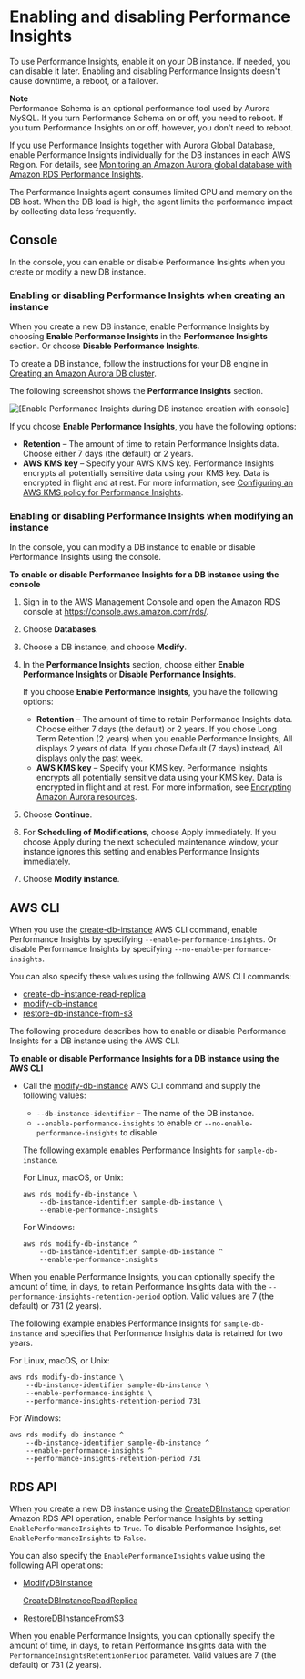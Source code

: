 # Enabling and disabling Performance Insights<a name="USER_PerfInsights.Enabling"></a>

To use Performance Insights, enable it on your DB instance\. If needed, you can disable it later\. Enabling and disabling Performance Insights doesn't cause downtime, a reboot, or a failover\.

**Note**  
Performance Schema is an optional performance tool used by Aurora MySQL\. If you turn Performance Schema on or off, you need to reboot\. If you turn Performance Insights on or off, however, you don't need to reboot\.

If you use Performance Insights together with Aurora Global Database, enable Performance Insights individually for the DB instances in each AWS Region\. For details, see [Monitoring an Amazon Aurora global database with Amazon RDS Performance Insights](aurora-global-database-monitoring.md#aurora-global-database-pi)\. 

The Performance Insights agent consumes limited CPU and memory on the DB host\. When the DB load is high, the agent limits the performance impact by collecting data less frequently\.



## Console<a name="USER_PerfInsights.Enabling.Console"></a>

In the console, you can enable or disable Performance Insights when you create or modify a new DB instance\.

### Enabling or disabling Performance Insights when creating an instance<a name="USER_PerfInsights.Console.Creating"></a>

When you create a new DB instance, enable Performance Insights by choosing **Enable Performance Insights** in the **Performance Insights** section\. Or choose **Disable Performance Insights**\.

To create a DB instance, follow the instructions for your DB engine in [Creating an Amazon Aurora DB cluster](Aurora.CreateInstance.md)\.

The following screenshot shows the **Performance Insights** section\.

![\[Enable Performance Insights during DB instance creation with console\]](http://docs.aws.amazon.com/AmazonRDS/latest/AuroraUserGuide/./images/perf_insights_enabling.png)

If you choose **Enable Performance Insights**, you have the following options:
+ **Retention** – The amount of time to retain Performance Insights data\. Choose either 7 days \(the default\) or 2 years\.
+ **AWS KMS key** – Specify your AWS KMS key\. Performance Insights encrypts all potentially sensitive data using your KMS key\. Data is encrypted in flight and at rest\. For more information, see [Configuring an AWS KMS policy for Performance Insights](USER_PerfInsights.access-control.md#USER_PerfInsights.access-control.cmk-policy)\.

### Enabling or disabling Performance Insights when modifying an instance<a name="USER_PerfInsights.Enabling.Console.Modifying"></a>

In the console, you can modify a DB instance to enable or disable Performance Insights using the console\.

**To enable or disable Performance Insights for a DB instance using the console**

1. Sign in to the AWS Management Console and open the Amazon RDS console at [https://console\.aws\.amazon\.com/rds/](https://console.aws.amazon.com/rds/)\.

1. Choose **Databases**\.

1. Choose a DB instance, and choose **Modify**\.

1. In the **Performance Insights** section, choose either **Enable Performance Insights** or **Disable Performance Insights**\.

   If you choose **Enable Performance Insights**, you have the following options:
   + **Retention** – The amount of time to retain Performance Insights data\. Choose either 7 days \(the default\) or 2 years\. If you chose Long Term Retention \(2 years\) when you enable Performance Insights, All displays 2 years of data\. If you chose Default \(7 days\) instead, All displays only the past week\.
   + **AWS KMS key** – Specify your KMS key\. Performance Insights encrypts all potentially sensitive data using your KMS key\. Data is encrypted in flight and at rest\. For more information, see [Encrypting Amazon Aurora resources](Overview.Encryption.md)\.

1. Choose **Continue**\.

1. For **Scheduling of Modifications**, choose Apply immediately\. If you choose Apply during the next scheduled maintenance window, your instance ignores this setting and enables Performance Insights immediately\.

1. Choose **Modify instance**\.

## AWS CLI<a name="USER_PerfInsights.Enabling.CLI"></a>

When you use the [create\-db\-instance](https://docs.aws.amazon.com/cli/latest/reference/rds/create-db-instance.html) AWS CLI command, enable Performance Insights by specifying `--enable-performance-insights`\. Or disable Performance Insights by specifying `--no-enable-performance-insights`\.

You can also specify these values using the following AWS CLI commands:
+  [create\-db\-instance\-read\-replica](https://docs.aws.amazon.com/cli/latest/reference/rds/create-db-instance-read-replica.html) 
+  [modify\-db\-instance](https://docs.aws.amazon.com/cli/latest/reference/rds/modify-db-instance.html) 
+  [restore\-db\-instance\-from\-s3](https://docs.aws.amazon.com/cli/latest/reference/rds/restore-db-instance-from-s3.html) 

The following procedure describes how to enable or disable Performance Insights for a DB instance using the AWS CLI\.

**To enable or disable Performance Insights for a DB instance using the AWS CLI**
+ Call the [modify\-db\-instance](https://docs.aws.amazon.com/cli/latest/reference/rds/modify-db-instance.html) AWS CLI command and supply the following values:
  + `--db-instance-identifier` – The name of the DB instance\.
  + `--enable-performance-insights` to enable or `--no-enable-performance-insights` to disable

  The following example enables Performance Insights for `sample-db-instance`\.

  For Linux, macOS, or Unix:

  ```
  aws rds modify-db-instance \
      --db-instance-identifier sample-db-instance \
      --enable-performance-insights
  ```

  For Windows:

  ```
  aws rds modify-db-instance ^
      --db-instance-identifier sample-db-instance ^
      --enable-performance-insights
  ```

When you enable Performance Insights, you can optionally specify the amount of time, in days, to retain Performance Insights data with the `--performance-insights-retention-period` option\. Valid values are 7 \(the default\) or 731 \(2 years\)\.

The following example enables Performance Insights for `sample-db-instance` and specifies that Performance Insights data is retained for two years\.

For Linux, macOS, or Unix:

```
aws rds modify-db-instance \
    --db-instance-identifier sample-db-instance \
    --enable-performance-insights \
    --performance-insights-retention-period 731
```

For Windows:

```
aws rds modify-db-instance ^
    --db-instance-identifier sample-db-instance ^
    --enable-performance-insights ^
    --performance-insights-retention-period 731
```

## RDS API<a name="USER_PerfInsights.Enabling.API"></a>

When you create a new DB instance using the [CreateDBInstance](https://docs.aws.amazon.com/AmazonRDS/latest/APIReference/API_CreateDBInstance.html) operation Amazon RDS API operation, enable Performance Insights by setting `EnablePerformanceInsights` to `True`\. To disable Performance Insights, set `EnablePerformanceInsights` to `False`\.

You can also specify the `EnablePerformanceInsights` value using the following API operations:
+  [ModifyDBInstance](https://docs.aws.amazon.com/AmazonRDS/latest/APIReference/API_ModifyDBInstance.html) 

   [CreateDBInstanceReadReplica](https://docs.aws.amazon.com/AmazonRDS/latest/APIReference/API_CreateDBInstanceReadReplica.html) 
+  [RestoreDBInstanceFromS3](https://docs.aws.amazon.com/AmazonRDS/latest/APIReference/API_RestoreDBInstanceFromS3.html) 

When you enable Performance Insights, you can optionally specify the amount of time, in days, to retain Performance Insights data with the `PerformanceInsightsRetentionPeriod` parameter\. Valid values are 7 \(the default\) or 731 \(2 years\)\.